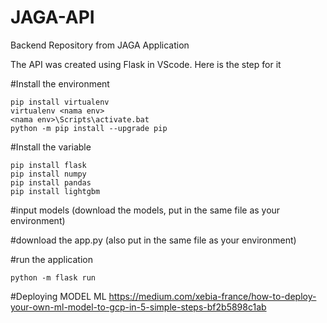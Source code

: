 # JAGA-API
Backend Repository from JAGA Application

The API was created using Flask in VScode. Here is the step for it 

#Install the environment
```
pip install virtualenv
virtualenv <nama env>
<nama env>\Scripts\activate.bat
python -m pip install --upgrade pip
```

#Install the variable
```
pip install flask
pip install numpy 
pip install pandas 
pip install lightgbm
```

#input models (download the models, put in the same file as your environment) 


#download the app.py (also put in the same file as your environment) 

#run the application 
```
python -m flask run
```

#Deploying MODEL ML 
https://medium.com/xebia-france/how-to-deploy-your-own-ml-model-to-gcp-in-5-simple-steps-bf2b5898c1ab

